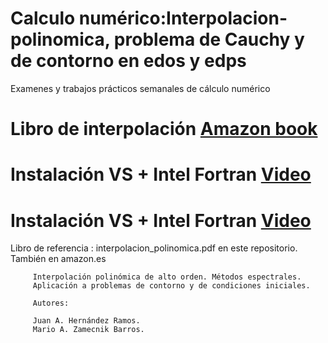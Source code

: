 # Calculo numérico:Interpolacion-polinomica, problema de Cauchy y de contorno en edos y edps
Examenes y trabajos prácticos semanales de cálculo numérico

# Libro de interpolación [Amazon book](https://www.amazon.es/Applied-Mathematics-through-modern-FORTRAN/dp/B0851LN6HT/)
# Instalación VS + Intel Fortran [Video](https://www.dropbox.com/s/c8yfn258ar45y3s/VS_installation.mp4?dl=0)
# Instalación VS + Intel Fortran [Video](https://www.dropbox.com/s/c8yfn258ar45y3s/VS_installation.mp4?dl=0/)


Libro de referencia :  interpolacion_polinomica.pdf en este repositorio. 
                       También en amazon.es
         
         Interpolación polinómica de alto orden. Métodos espectrales. 
         Aplicación a problemas de contorno y de condiciones iniciales.
         
         Autores: 
         
         Juan A. Hernández Ramos.
         Mario A. Zamecnik Barros.
